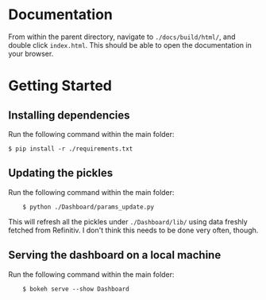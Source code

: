 # Documentation
From within the parent directory, navigate to `./docs/build/html/`, and double click `index.html`. This should be able to open the documentation in your browser.

# Getting Started
## Installing dependencies
Run the following command within the main folder:

```
$ pip install -r ./requirements.txt
```

## Updating the pickles
Run the following command within the main folder:

```
    $ python ./Dashboard/params_update.py
```

This will refresh all the pickles under `./Dashboard/lib/` using data freshly fetched from Refinitiv. I don't think this needs to be done very often, though.

## Serving the dashboard on a local machine
Run the following command within the main folder:

```
    $ bokeh serve --show Dashboard
```
